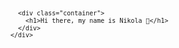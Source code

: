 <!--
**Henahax/Henahax** is a ✨ _special_ ✨ repository because its `README.md` (this file) appears on your GitHub profile.

Here are some ideas to get you started:

- 🔭 I’m currently working on ...
- 🌱 I’m currently learning ...
- 👯 I’m looking to collaborate on ...
- 🤔 I’m looking for help with ...
- 💬 Ask me about ...
- 📫 How to reach me: ...
- 😄 Pronouns: ...
- ⚡ Fun fact: ...
-->

<svg fill="none" viewBox="0 0 600 300" width="600" height="300" xmlns="http://www.w3.org/2000/svg">
  <foreignObject width="100%" height="100%">
    <div xmlns="http://www.w3.org/1999/xhtml">
      <style>
        .container {
          display: flex;
          width: 100%;
          height: 300px;
          background-color: black;
          color: white;
        }
      </style>

      <div class="container">
        <h1>Hi there, my name is Nikola 👋</h1>
      </div>
    </div>
  </foreignObject>
</svg>
